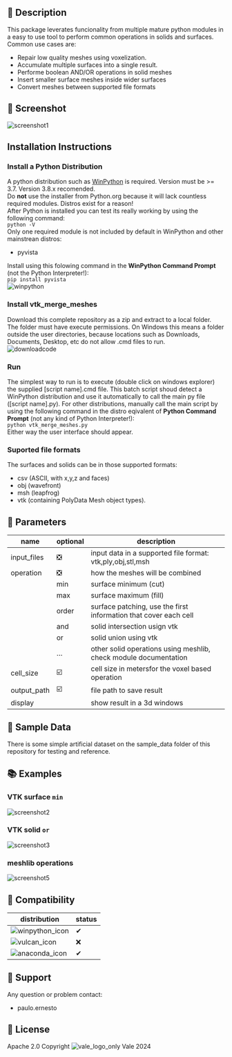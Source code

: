 ## 📌 Description
This package leverates funcionality from multiple mature python modules in a easy to use tool to perform common operations in solids and surfaces.  
Common use cases are:
 - Repair low quality meshes using voxelization.
 - Accumulate multiple surfaces into a single result.
 - Performe boolean AND/OR operations in solid meshes
 - Insert smaller surface meshes inside wider surfaces
 - Convert meshes between supported file formats
## 📸 Screenshot
![screenshot1](https://github.com/pemn/assets/blob/main/vtk_merge_meshes1.png?raw=true)
## Installation Instructions
### Install a Python Distribution
A python distribution such as [WinPython](https://winpython.github.io/) is required. Version must be >= 3.7. Version 3.8.x recomended.   
Do **not** use the installer from Python.org because it will lack countless required modules. Distros exist for a reason!  
After Python is installed you can test its really working by using the following command:  
`python -V`  
Only one required module is not included by default in WinPython and other mainstrean distros:  
 - pyvista  

Install using this folowing command in the **WinPython Command Prompt** (not the Python Interpreter!):  
`pip install pyvista`  
![winpython](https://github.com/pemn/assets/blob/main/winpython.png?raw=true)
### Install vtk_merge_meshes
Download this complete repository as a zip and extract to a local folder.  
The folder must have execute permissions. On Windows this means a folder outside the user directories, because locations such as Downloads, Documents, Desktop, etc do not allow .cmd files to run.  
![downloadcode](assets/downloadcode.png?raw=true)
### Run
The simplest way to run is to execute (double click on windows explorer) the supplied [script name].cmd file. This batch script shoud detect a WinPython distribution and use it automatically to call the main py file ([script name].py).  For other distributions, manually call the main script by using the following command in the distro eqivalent of  **Python Command Prompt** (not any kind of Python Interpreter!):  
`python vtk_merge_meshes.py`  
Either way the user interface should appear.

### Suported file formats
The surfaces and solids can be in those supported formats:
 - csv (ASCII, with x,y,z and faces)
 - obj (wavefront)
 - msh (leapfrog)
 - vtk (containing PolyData Mesh object types).  
## 📝 Parameters
name|optional|description
---|---|------
input_files|❎|input data in a supported file format: vtk,ply,obj,stl,msh
operation|❎|how the meshes will be combined
||min|surface minimum (cut)
||max|surface maximum (fill)
||order|surface patching, use the first information that cover each cell
||and|solid intersection usign vtk
||or|solid union using vtk
||…|other solid operations using meshlib, check module documentation
cell_size|☑️|cell size in metersfor the voxel based operation
output_path|☑️|file path to save result
display||show result in a 3d windows
## 🧊 Sample Data
There is some simple artificial dataset on the sample_data folder of this repository for testing and reference.
## 📚 Examples
### VTK surface `min`
![screenshot2](https://github.com/pemn/assets/blob/main/vtk_merge_meshes2.png?raw=true)  
### VTK solid `or`
![screenshot3](https://github.com/pemn/assets/blob/main/vtk_merge_meshes3.png?raw=true)  
### meshlib operations
![screenshot5](https://github.com/pemn/assets/blob/main/vtk_merge_meshes5.png?raw=true)  
## 🧩 Compatibility
distribution|status
---|---
![winpython_icon](https://github.com/pemn/assets/blob/main/winpython_icon.png?raw=true)|✔
![vulcan_icon](https://github.com/pemn/assets/blob/main/vulcan_icon.png?raw=true)|❌
![anaconda_icon](https://github.com/pemn/assets/blob/main/anaconda_icon.png?raw=true)|✔
## 🙋 Support
Any question or problem contact:
 - paulo.ernesto
## 💎 License
Apache 2.0
Copyright ![vale_logo_only](https://github.com/pemn/assets/blob/main/vale_logo_only_r.svg?raw=true) Vale 2024

